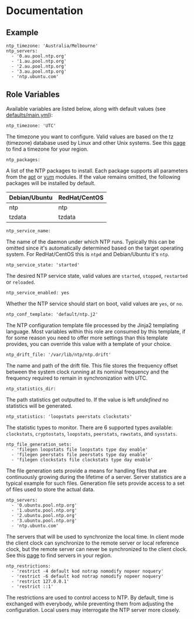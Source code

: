 # Documentation

## Example

```
ntp_timezone: 'Australia/Melbourne'
ntp_servers:
  - '0.au.pool.ntp.org'
  - '1.au.pool.ntp.org'
  - '2.au.pool.ntp.org'
  - '3.au.pool.ntp.org'
  - 'ntp.ubuntu.com'
```

## Role Variables

Available variables are listed below, along with default values (see [defaults/main.yml](/defaults/main.yml)):

```
ntp_timezone: 'UTC'
```

The timezone you want to configure. Valid values are based on the tz (timezone) database used by Linux
and other Unix systems. See this [page](https://en.wikipedia.org/wiki/List_of_tz_database_time_zones)
to find a timezone for your region.

```
ntp_packages:
```

A list of the NTP packages to install. Each package supports all parameters from the
[apt](http://docs.ansible.com/ansible/apt_module.html) or [yum](http://docs.ansible.com/ansible/yum_module.html) modules.
If the value remains omitted, the following packages will be installed by default.

| Debian/Ubuntu          | RedHat/CentOS           |
| :--------------------- | :---------------------- |
| ntp                    | ntp                     |
| tzdata                 | tzdata                  |

```
ntp_service_name:
```

The name of the daemon under which NTP runs. Typically this can be omitted since it's automatically determined
based on the target operating system. For RedHat/CentOS this is `ntpd` and Debian/Ubuntu it's `ntp`.

```
ntp_service_state: 'started'
```

The desired NTP service state, valid values are `started`, `stopped`, `restarted` or `reloaded`.

```
ntp_service_enabled: yes
```

Whether the NTP service should start on boot, valid values are `yes`, or `no`.

```
ntp_conf_template: 'default/ntp.j2'
```

The NTP configuration template file processed by the Jinja2 templating language. Most variables
within this role are consumed by this template, if for some reason you need to offer more settings than
this template provides, you can override this value with a template of your choice.


```
ntp_drift_file: '/var/lib/ntp/ntp.drift'
```

The name and path of the drift file. This file stores the frequency offset between the system clock
running at its nominal frequency and the frequency required to remain in synchronization with UTC.

```
ntp_statistics_dir:
```

The path statistics get outputted to. If the value is left *undefined* no statistics will be generated.

```
ntp_statistics: 'loopstats peerstats clockstats'
```

The statistic types to monitor. There are 6 supported types available:
`clockstats`, `cryptostats`, `loopstats`, `peerstats`, `rawstats`, and `sysstats`.

```
ntp_file_generation_sets:
  - 'filegen loopstats file loopstats type day enable'
  - 'filegen peerstats file peerstats type day enable'
  - 'filegen clockstats file clockstats type day enable'
```

The file generation sets provide a means for handling files that are continuously growing during the
lifetime of a server. Server statistics are a typical example for such files. Generation file sets
provide access to a set of files used to store the actual data.

```
ntp_servers:
  - '0.ubuntu.pool.ntp.org'
  - '1.ubuntu.pool.ntp.org'
  - '2.ubuntu.pool.ntp.org'
  - '3.ubuntu.pool.ntp.org'
  - 'ntp.ubuntu.com'
```

The servers that will be used to synchronize the local time. In client mode the client clock can synchronize
to the remote server or local reference clock, but the remote server can never be synchronized to the
client clock. See this [page](http://www.pool.ntp.org/zone) to find servers in your region.

```
ntp_restrictions:
  - 'restrict -4 default kod notrap nomodify nopeer noquery'
  - 'restrict -6 default kod notrap nomodify nopeer noquery'
  - 'restrict 127.0.0.1'
  - 'restrict ::1'
```

The restrictions are used to control access to NTP. By default, time is exchanged with everybody, while
preventing them from adjusting the configuration. Local users may interrogate the NTP server more closely.